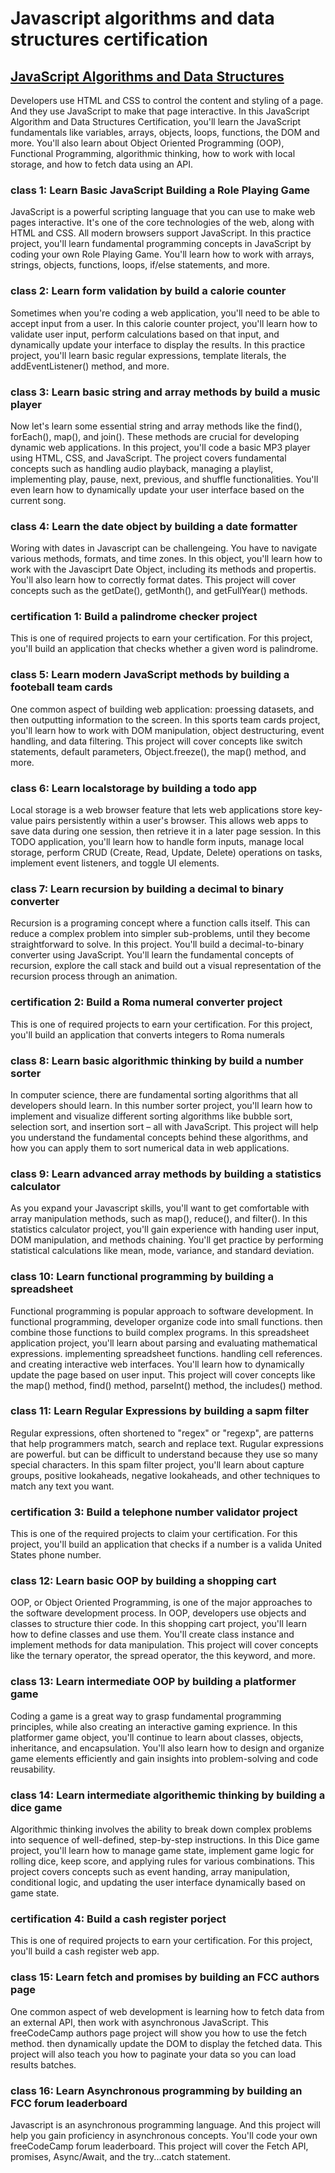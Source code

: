 # Javascript algorithms and data structures certification

## [JavaScript Algorithms and Data Structures](https://www.freecodecamp.org/learn/javascript-algorithms-and-data-structures-v8/)

Developers use HTML and CSS to control the content and styling of a page. And they use JavaScript to make that page interactive.
In this JavaScript Algorithm and Data Structures Certification, you'll learn the JavaScript fundamentals like variables, arrays, objects, loops, functions, the DOM and more.
You'll also learn about Object Oriented Programming (OOP), Functional Programming, algorithmic thinking, how to work with local storage, and how to fetch data using an API.

### class 1: Learn Basic JavaScript Building a Role Playing Game

JavaScript is a powerful scripting language that you can use to make web pages interactive. It's one of the core technologies of the web, along with HTML and CSS. All modern browsers support JavaScript.
In this practice project, you'll learn fundamental programming concepts in JavaScript by coding your own Role Playing Game. You'll learn how to work with arrays, strings, objects, functions, loops, if/else statements, and more.

### class 2: Learn form validation by build a calorie counter

Sometimes when you're coding a web application, you'll need to be able to accept input from a user. In this calorie counter project, you'll learn how to validate user input, perform calculations based on that input, and dynamically update your interface to display the results.
In this practice project, you'll learn basic regular expressions, template literals, the addEventListener() method, and more.

### class 3: Learn basic string and array methods by build a music player

Now let's learn some essential string and array methods like the find(), forEach(), map(), and join(). These methods are crucial for developing dynamic web applications.
In this project, you'll code a basic MP3 player using HTML, CSS, and JavaScript. The project covers fundamental concepts such as handling audio playback, managing a playlist, implementing play, pause, next, previous, and shuffle functionalities. You'll even learn how to dynamically update your user interface based on the current song.

### class 4: Learn the date object by building a date formatter

Woring with dates in Javascript can be challengeing. You have to navigate various methods, formats, and time zones. In this object, you'll learn how to work with the Javasciprt Date Object, including its methods and propertis. You'll also learn how to correctly format dates.
This project will cover concepts such as the getDate(), getMonth(), and getFullYear() methods.

### certification 1: Build a palindrome checker project

This is one of required projects to earn your certification.
For this project, you'll build an application that checks whether a given word is palindrome.

### class 5: Learn modern JavaScript methods by building a footeball team cards

One common aspect of building web application: proessing datasets, and then outputting information to the screen. In this sports team cards project, you'll learn how to work with DOM manipulation, object destructuring, event handling, and data filtering.
This project will cover concepts like switch statements, default parameters, Object.freeze(), the map() method, and more.

### class 6: Learn localstorage by building a todo app

Local storage is a web browser feature that lets web applications store key-value pairs persistently within a user's browser. This allows web apps to save data during one session, then retrieve it in a later page session.
In this TODO application, you'll learn how to handle form inputs, manage local storage, perform CRUD (Create, Read, Update, Delete) operations on tasks, implement event listeners, and toggle UI elements.

### class 7: Learn recursion by building a decimal to binary converter

Recursion is a programing concept where a function calls itself. This can reduce a complex problem into simpler sub-problems, until they become straightforward to solve.
In this project. You'll build a decimal-to-binary converter using JavaScript. You'll learn the fundamental concepts of recursion, explore the call stack and build out a visual representation of the recursion process through an animation.

### certification 2: Build a Roma numeral converter project

This is one of required projects to earn your certification.
For this project, you'll build an application that converts integers to Roma numerals

### class 8: Learn basic algorithmic thinking by build a number sorter

In computer science, there are fundamental sorting algorithms that all developers should learn. In this number sorter project, you'll learn how to implement and visualize different sorting algorithms like bubble sort, selection sort, and insertion sort – all with JavaScript.
This project will help you understand the fundamental concepts behind these algorithms, and how you can apply them to sort numerical data in web applications.

### class 9: Learn advanced array methods by building a statistics calculator

As you expand your Javascript skills, you'll want to get comfortable with array manipulation methods, such as map(), reduce(), and filter().
In this statistics calculator project, you'll gain experience with handing user input, DOM manipulation, and methods chaining. You'll get practice by performing statistical calculations like mean, mode, variance, and standard deviation.

### class 10: Learn functional programming by building a spreadsheet

Functional programming is popular approach to software development. In functional programming, developer organize code into small functions. then combine those functions to build complex programs.
In this spreadsheet application project, you'll learn about parsing and evaluating mathematical expressions. implementing spreadsheet functions. handling cell references. and creating interactive web interfaces. You'll learn how to dynamically update the page based on user input.
This project will cover concepts like the map() method, find() method, parseInt() method, the includes() method.

### class 11: Learn Regular Expressions by building a sapm filter

Regular expressions, often shortened to "regex" or "regexp", are patterns that help programmers match, search and replace text. Rugular expressions are powerful. but can be difficult to understand because they use so many special characters.
In this spam filter project, you'll learn about capture groups, positive lookaheads, negative lookaheads, and other techniques to match any text you want.

### certification 3: Build a telephone number validator project

This is one of the required projects to claim your certification.
For this project, you'll build an application that checks if a number is a valida United States phone number.

### class 12: Learn basic OOP by building a shopping cart

OOP, or Object Oriented Programming, is one of the major approaches to the software development process. In OOP, developers use objects and classes to structure thier code.
In this shopping cart project, you'll learn how to define classes and use them. You'll create class instance and implement methods for data manipulation.
This project will cover concepts like the ternary operator, the spread operator, the this keyword, and more.

### class 13: Learn intermediate OOP by building a platformer game

Coding a game is a great way to grasp fundamental programming principles, while also creating an interactive gaming exprience.
In this platformer game object, you'll continue to learn about classes, objects, inheritance, and encapsulation. You'll also learn how to design and organize game elements efficiently and gain insights into problem-solving and code reusability.

### class 14: Learn intermediate algorithemic thinking  by building a dice game

Algorithmic thinking involves the ability to break down complex problems into sequence of well-defined, step-by-step instructions.
In this Dice game project, you'll learn how to manage game state, implement game logic for rolling dice, keep score, and applying rules for various combinations.
This project covers concepts such as event handing, array manipulation, conditional logic, and updating the user interface dynamically based on game state.

### certification 4: Build a cash register porject

This is one of required projects to earn your certification.
For this project, you'll build a cash register web app.

### class 15: Learn fetch and promises by building an FCC authors page

One common aspect of web development is learning how to fetch data from an external API, then work with asynchronous JavaScript.
This freeCodeCamp authors page project will show you how to use the fetch method. then dynamically update the DOM to display the fetched data.
This project will also teach you how to paginate your data so you can load results batches.

### class 16: Learn Asynchronous programming by building an FCC forum leaderboard

Javascript is an asynchronous programming language. And this project will help you gain proficiency in asynchronous concepts. You'll code your own freeCodeCamp forum leaderboard.
This project will cover the Fetch API, promises, Async/Await, and the try...catch statement.